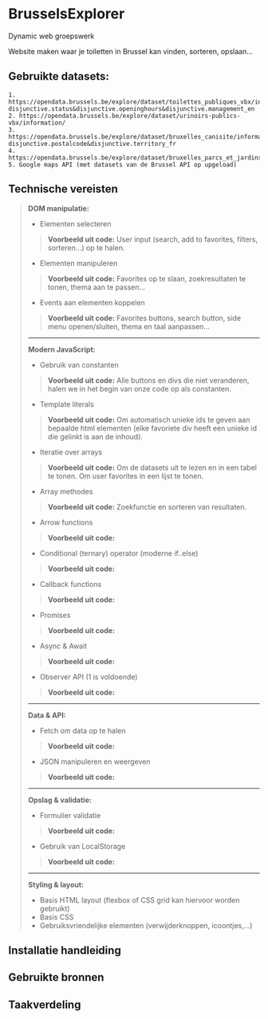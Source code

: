 # BrusselsExplorer
Dynamic web groepswerk

Website maken waar je toiletten in Brussel kan vinden, sorteren, opslaan...

## Gebruikte datasets: 
    1. https://opendata.brussels.be/explore/dataset/toilettes_publiques_vbx/information/?disjunctive.status&disjunctive.openinghours&disjunctive.management_en
    2. https://opendata.brussels.be/explore/dataset/urinoirs-publics-vbx/information/
    3. https://opendata.brussels.be/explore/dataset/bruxelles_canisite/information/?disjunctive.postalcode&disjunctive.territory_fr
    4. https://opendata.brussels.be/explore/dataset/bruxelles_parcs_et_jardins/information/
    5. Google maps API (met datasets van de Brussel API op upgeload)

## Technische vereisten
>**DOM manipulatie:**
>
>   - Elementen selecteren
>> **Voorbeeld uit code:** User input (search, add to favorites, filters, sorteren...) op te halen.
>
>   - Elementen manipuleren
>> **Voorbeeld uit code:** Favorites op te slaan, zoekresultaten te tonen, thema aan te passen...
>
>   - Events aan elementen koppelen
>> **Voorbeeld uit code:** Favorites buttons, search button, side menu openen/sluiten, thema en taal aanpassen...
>
>---
>**Modern JavaScript:**
>
>   - Gebruik van constanten
>> **Voorbeeld uit code:** Alle buttons en divs die niet veranderen, halen we in het begin van onze code op als constanten.
>
>   - Template literals
>> **Voorbeeld uit code:** Om automatisch unieke ids te geven aan bepaalde html elementen (elke favoriete div heeft een unieke id die gelinkt is aan de inhoud).
>
>   - Iteratie over arrays
>> **Voorbeeld uit code:** Om de datasets uit te lezen en in een tabel te tonen. Om user favorites in een lijst te tonen.
>
>   - Array methodes
>> **Voorbeeld uit code:** Zoekfunctie en sorteren van resultaten.
>
>   - Arrow functions
>> **Voorbeeld uit code:**
>
>   - Conditional (ternary) operator (moderne if..else)
>> **Voorbeeld uit code:**
>
>   - Callback functions
>> **Voorbeeld uit code:**
>
>   - Promises
>> **Voorbeeld uit code:**
>
>   - Async & Await
>> **Voorbeeld uit code:**
>
>   - Observer API (1 is voldoende)
>> **Voorbeeld uit code:**
>
>---
>**Data & API:** 
>
>   - Fetch om data op te halen
>> **Voorbeeld uit code:**
>
>   - JSON manipuleren en weergeven
>> **Voorbeeld uit code:**
>
>---
>**Opslag & validatie:**  
>   - Formulier validatie
>> **Voorbeeld uit code:**
>   - Gebruik van LocalStorage
>> **Voorbeeld uit code:**
>
>---
>**Styling & layout:**
>   - Basis HTML layout (flexbox of CSS grid kan hiervoor worden gebruikt)
>   - Basis CSS
>   - Gebruiksvriendelijke elementen (verwijderknoppen, icoontjes,...)

## Installatie handleiding

## Gebruikte bronnen

## Taakverdeling


